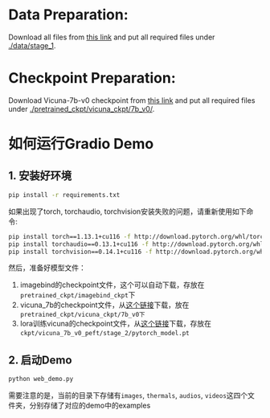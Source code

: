 
# Data Preparation:

Download all files from [this link](https://huggingface.co/datasets/openllmplayground/PandaGPT4_Stage_1) and put all required files under [./data/stage_1](./data/stage_1).

# Checkpoint Preparation:

Download Vicuna-7b-v0 checkpoint from [this link](https://huggingface.co/openllmplayground/vicuna_7b_v0) and put all required files under [./pretrained_ckpt/vicuna_ckpt/7b_v0/](./pretrained_ckpt/vicuna_ckpt/7b_v0).


# 如何运行Gradio Demo

## 1. 安装好环境

```bash
pip install -r requirements.txt
```

如果出现了torch, torchaudio, torchvision安装失败的问题，请重新使用如下命令:

```bash
pip install torch==1.13.1+cu116 -f http://download.pytorch.org/whl/torch
pip install torchaudio==0.13.1+cu116 -f http://download.pytorch.org/whl/torchaudio
pip install torchvision==0.14.1+cu116 -f http://download.pytorch.org/whl/torchvision
```

然后，准备好模型文件：
1. imagebind的checkpoint文件，这个可以自动下载，存放在`pretrained_ckpt/imagebind_ckpt`下
2. vicuna_7b的checkpoint文件，从[这个链接](https://huggingface.co/openllmplayground/vicuna_7b_v0)下载，放在`pretrained_ckpt/vicuna_ckpt/7b_v0下`
3. lora训练vicuna的checkpoint文件，从[这个链接](https://huggingface.co/openllmplayground/pandagpt_7b_v0_visual_instruction_only)下载，存放在`ckpt/vicuna_7b_v0_peft/stage_2/pytorch_model.pt`

## 2. 启动Demo

```bash
python web_demo.py
```

需要注意的是，当前的目录下存储有`images`, `thermals`, `audios`, `videos`这四个文件夹，分别存储了对应的demo中的examples

